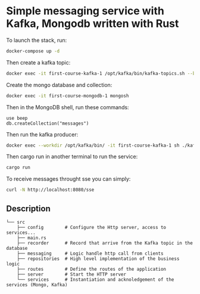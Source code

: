 # Simple messaging service with Kafka, Mongodb written with Rust

To launch the stack, run:

```bash
docker-compose up -d 
```

Then create a kafka topic:

```bash
docker exec -it first-course-kafka-1 /opt/kafka/bin/kafka-topics.sh --bootstrap-server localhost:9092 --create --topic first-course
```
Create the mongo database and collection:

```bash
docker exec -it first-course-mongodb-1 mongosh
```

Then in the MongoDB shell, run these commands:
```mongosh
use beep
db.createCollection("messages")
```

Then run the kafka producer:

```bash
docker exec --workdir /opt/kafka/bin/ -it first-course-kafka-1 sh ./kafka-console-producer.sh --bootstrap-server localhost:9092 --topic first-course
```

Then cargo run in another terminal to run the service:

```bash
cargo run
```

To receive messages throught sse you can simply: 

```bash
curl -N http://localhost:8080/sse
```

## Description

```
└── src
    ├── config        # Configure the Http server, access to services...
    ├── main.rs
    ├── recorder      # Record that arrive from the Kafka topic in the database
    ├── messaging     # Logic handle http call from clients
    ├── repositories  # High level implementation of the business logic
    ├── routes        # Define the routes of the application
    ├── server        # Start the HTTP server
    └── services      # Instantiation and acknoledgement of the services (Mongo, Kafka)
```